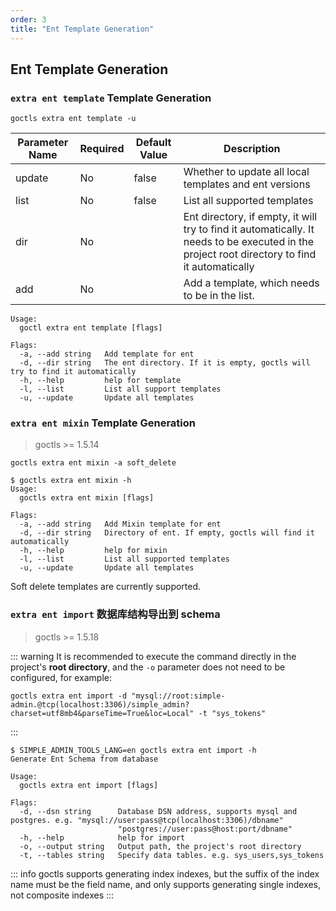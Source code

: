 ```yaml
---
order: 3
title: "Ent Template Generation"
---
```


## Ent Template Generation

### `extra ent template` Template Generation

```shell
goctls extra ent template -u
```

| Parameter Name | Required | Default Value | Description                                                                                                                                   |
| -------------- | -------- | ------------- | --------------------------------------------------------------------------------------------------------------------------------------------- |
| update         | No       | false         | Whether to update all local templates and ent versions                                                                                        |
| list           | No       | false         | List all supported templates                                                                                                                  |
| dir            | No       |               | Ent directory, if empty, it will try to find it automatically. It needs to be executed in the project root directory to find it automatically |
| add            | No       |               | Add a template, which needs to be in the list.                                                                                                |

```shell
Usage:
  goctl extra ent template [flags]

Flags:
  -a, --add string   Add template for ent
  -d, --dir string   The ent directory. If it is empty, goctls will try to find it automatically
  -h, --help         help for template
  -l, --list         List all support templates
  -u, --update       Update all templates
```

### `extra ent mixin` Template Generation

> goctls >= 1.5.14

```shell
goctls extra ent mixin -a soft_delete
```

```shell
$ goctls extra ent mixin -h
Usage:
  goctls extra ent mixin [flags]

Flags:
  -a, --add string   Add Mixin template for ent
  -d, --dir string   Directory of ent. If empty, goctls will find it automatically
  -h, --help         help for mixin
  -l, --list         List all supported templates
  -u, --update       Update all templates
```

Soft delete templates are currently supported.

### `extra ent import` 数据库结构导出到 schema

> goctls >= 1.5.18

::: warning
It is recommended to execute the command directly in the project's **root directory**, and the `-o` parameter does not need to be configured, for example:

```shell
goctls extra ent import -d "mysql://root:simple-admin.@tcp(localhost:3306)/simple_admin?charset=utf8mb4&parseTime=True&loc=Local" -t "sys_tokens"
```

:::

```shell
$ SIMPLE_ADMIN_TOOLS_LANG=en goctls extra ent import -h
Generate Ent Schema from database

Usage:
  goctls extra ent import [flags]

Flags:
  -d, --dsn string      Database DSN address, supports mysql and postgres. e.g. "mysql://user:pass@tcp(localhost:3306)/dbname"
                        "postgres://user:pass@host:port/dbname"
  -h, --help            help for import
  -o, --output string   Output path, the project's root directory
  -t, --tables string   Specify data tables. e.g. sys_users,sys_tokens
```

::: info
goctls supports generating index indexes, but the suffix of the index name must be the field name, and only supports generating single indexes, not composite indexes
:::
